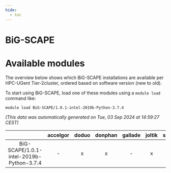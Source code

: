 ```yaml
---
hide:
  - toc
---
```


BiG-SCAPE
=========

# Available modules


The overview below shows which BiG-SCAPE installations are available per HPC-UGent Tier-2cluster, ordered based on software version (new to old).

To start using BiG-SCAPE, load one of these modules using a `module load` command like:

```shell
module load BiG-SCAPE/1.0.1-intel-2019b-Python-3.7.4
```

*(This data was automatically generated on Tue, 03 Sep 2024 at 14:59:27 CEST)*  

| |accelgor|doduo|donphan|gallade|joltik|shinx|skitty|
| :---: | :---: | :---: | :---: | :---: | :---: | :---: | :---: |
|BiG-SCAPE/1.0.1-intel-2019b-Python-3.7.4|-|x|x|-|x|-|x|
